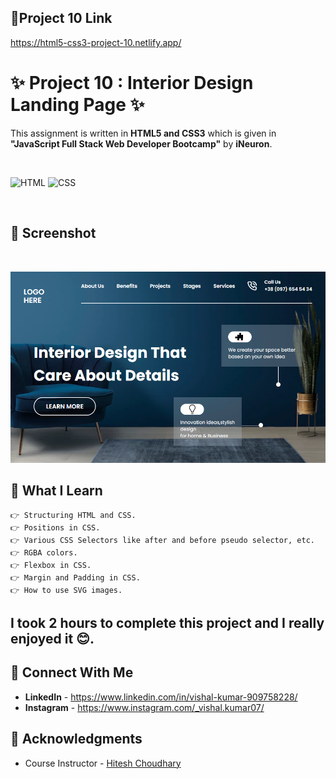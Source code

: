 ## 🔗Project 10 Link
https://html5-css3-project-10.netlify.app/

# ✨ Project 10 : Interior Design Landing Page ✨
This assignment is written in **HTML5 and CSS3** which is given in **"JavaScript Full Stack Web Developer Bootcamp"** by **iNeuron**.

<br>

![HTML](https://img.shields.io/badge/html5%20-%23E34F26.svg?&style=for-the-badge&logo=html5&logoColor=white) ![CSS](https://img.shields.io/badge/css3%20-%231572B6.svg?&style=for-the-badge&logo=css3&logoColor=white)

<br>

## 📌 Screenshot

<br>

![Screenshot](./screenshot/1.png "Template Screenshot")


## 📌 What I Learn

    👉 Structuring HTML and CSS.
    👉 Positions in CSS.
    👉 Various CSS Selectors like after and before pseudo selector, etc.
    👉 RGBA colors.
    👉 Flexbox in CSS.
    👉 Margin and Padding in CSS.
    👉 How to use SVG images.

## I took 2 hours to complete this project and I really enjoyed it 😊.

## 💬 Connect With Me

- **LinkedIn** - https://www.linkedin.com/in/vishal-kumar-909758228/
- **Instagram** - https://www.instagram.com/_vishal.kumar07/

## 📌 Acknowledgments

- Course Instructor - [Hitesh Choudhary](https://github.com/hiteshchoudhary)
